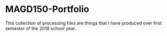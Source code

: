 # MAGD150-Portfolio
This collection of processing files are things that I have produced over first semester of the 2018 school year. 
